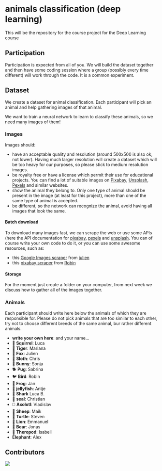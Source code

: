 # animals classification (deep learning)
This will be the repository for the course project for the Deep Learning course

## Participation
Participation is expected from all of you. We will build the dataset together and then have some coding session where a group (possibly every time different)
will work through the code. It is a common experiment.

## Dataset
We create a dataset for animal classification.
Each participant will pick an animal and help gathering images of that animal.

We want to train a neural network to learn to classify these animals, so we need many images of them!

### Images
Images should:
- have an acceptable quality and resolution (around 500x500 is also ok, not lower). Having much larger resolution will create a dataset which will be too heavy for our purposes, so please stick to medium resolution images.
- be royalty free or have a license which permit their use for educational projects. You can find a lot of suitable images on [Pixabay](https://pixabay.com/), [Unsplash](https://unsplash.com/), [Pexels](https://www.pexels.com/) and similar websites.
- show the animal they belong to. Only one type of animal should be present in the image (at least for this project), more than one of the same type of animal is accepted.
- be different, so the network can recognize the animal, avoid having all images that look the same.

#### Batch download
To download many images fast, we can scrape the web or use some APIs (here the API documentation for [pixabay](https://pixabay.com/api/docs/), [pexels](https://www.pexels.com/api/documentation/) and [unsplash](https://unsplash.com/documentation). 
You can of course write your own code to do it, or you can use some awesome resources, such as:
- this [Google Images scraper](https://github.com/DemocracyStudio/googleimages_scraper) from [julien](https://github.com/juliencarbonnell)
- this [pixabay scraper](https://github.com/perperam/pixabay_scraper) from [Robin](https://github.com/perperam)

#### Storage
For the moment just create a folder on your computer, from next week we discuss how to gather all of the images together.

### Animals
Each participant should write here below the animals of which they are responsible for.
Please do not pick animals that are too similar to each other, try not to choose different breeds of the same animal, bur rather different animals.

- **write your own here**: and your name...
- 🦫 **Squirrel**: Luca
- 🐅 **Tiger**: Mariana
- 🦊 **Fox**: Julien
- 🦥 **Sloth**: Chris
- 🐇 **Bunny**: Sonja
- 🐕 **Pug**: Sabrina
- 🐦 **Bird**: Robin
- 🐸 **Frog**: Jan
- 🎐 **jellyfish**: Antje
- 🦈 **Shark** Luca B.
- 🦭 **seal**: Christian
- ◻️ **Axolotl**: Vladislav
- 🐑 **Sheep**: Maik
- 🐢 **Turtle**: Steven
- 🦁 **Lion**: Emmanuel
- :bear: **Bear**: Jonas
- 🦖 **Theropod**: Isabell 
- **Elephant**: Alex

## Contributors
<a href="https://github.com/freerafiki/animals_classification_DL/graphs/contributors">
  <img src="https://contrib.rocks/image?repo=freerafiki/animals_classification_DL" />
</a>

